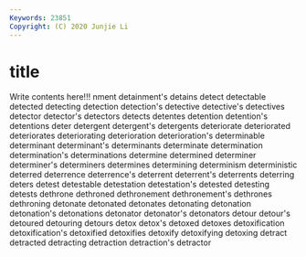 ```yaml
---
Keywords: 23851
Copyright: (C) 2020 Junjie Li
---
```


# title

Write contents here!!!
nment 
detainment's 
detains 
detect
detectable 
detected 
detecting 
detection 
detection's 
detective 
detective's 
detectives 
detector 
detector's
detectors 
detects 
detentes 
detention 
detention's 
detentions 
deter 
detergent 
detergent's 
detergents
deteriorate 
deteriorated 
deteriorates 
deteriorating 
deterioration 
deterioration's 
determinable 
determinant 
determinant's 
determinants
determinate 
determination 
determination's 
determinations 
determine 
determined 
determiner 
determiner's 
determiners 
determines
determining 
determinism 
deterministic 
deterred 
deterrence 
deterrence's 
deterrent 
deterrent's 
deterrents 
deterring
deters 
detest 
detestable 
detestation 
detestation's 
detested 
detesting 
detests 
dethrone 
dethroned
dethronement 
dethronement's 
dethrones 
dethroning 
detonate 
detonated 
detonates 
detonating 
detonation 
detonation's
detonations 
detonator 
detonator's 
detonators 
detour 
detour's 
detoured 
detouring 
detours 
detox
detox's 
detoxed 
detoxes 
detoxification 
detoxification's 
detoxified 
detoxifies 
detoxify 
detoxifying 
detoxing
detract 
detracted 
detracting 
detraction 
detraction's 
detractor 
